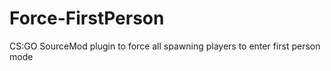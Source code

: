 # Force-FirstPerson
CS:GO SourceMod plugin to force all spawning players to enter first person mode
